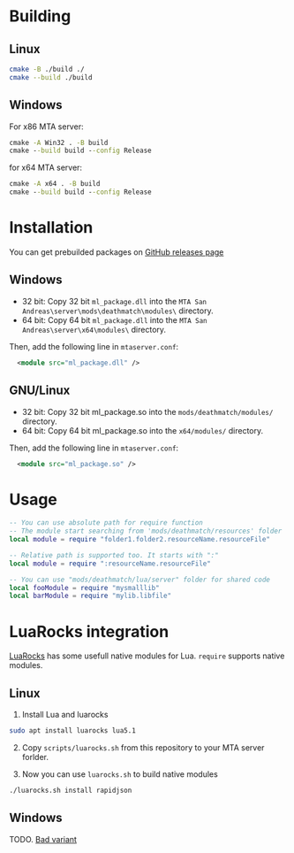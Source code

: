 # Building

## Linux
```bash
cmake -B ./build ./
cmake --build ./build
```

## Windows
For x86 MTA server:
```bat
cmake -A Win32 . -B build
cmake --build build --config Release
```

for x64 MTA server:
```bat
cmake -A x64 . -B build
cmake --build build --config Release
```

# Installation

You can get prebuilded packages on [GitHub releases page](https://github.com/TheNormalnij/MTA-package/releases)

## Windows

* 32 bit: Copy 32 bit `ml_package.dll` into the `MTA San Andreas\server\mods\deathmatch\modules\` directory.
* 64 bit: Copy 64 bit `ml_package.dll` into the `MTA San Andreas\server\x64\modules\` directory.

Then, add the following line in `mtaserver.conf`:

```xml
  <module src="ml_package.dll" />
```
## GNU/Linux

* 32 bit: Copy 32 bit ml_package.so into the `mods/deathmatch/modules/` directory.
* 64 bit: Copy 64 bit ml_package.so into the `x64/modules/` directory.

Then, add the following line in `mtaserver.conf`:

```xml
  <module src="ml_package.so" />
```

# Usage

```lua
-- You can use absolute path for require function
-- The module start searching from 'mods/deathmatch/resources' folder
local module = require "folder1.folder2.resourceName.resourceFile"

-- Relative path is supported too. It starts with ":"
local module = require ":resourceName.resourceFile"

-- You can use "mods/deathmatch/lua/server" folder for shared code
local fooModule = require "mysmalllib"
local barModule = require "mylib.libfile"
```

# LuaRocks integration

[LuaRocks](https://luarocks.org/) has some usefull native modules for Lua. `require` supports native modules.

## Linux

1. Install Lua and luarocks
```sh
sudo apt install luarocks lua5.1
```

2. Copy `scripts/luarocks.sh` from this repository to your MTA server forlder.

3. Now you can use `luarocks.sh` to build native modules
```sh
./luarocks.sh install rapidjson
```

## Windows

TODO. [Bad variant](https://forum.multitheftauto.com/topic/138511-luarocks-integration/)
